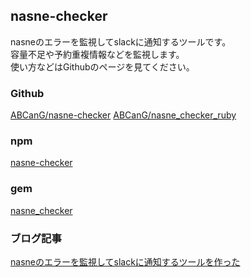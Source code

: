nasne-checker
----

nasneのエラーを監視してslackに通知するツールです。  
容量不足や予約重複情報などを監視します。  
使い方などはGithubのページを見てください。

### Github
[ABCanG/nasne-checker](https://github.com/ABCanG/nasne-checker)
[ABCanG/nasne_checker_ruby](https://github.com/ABCanG/nasne_checker_ruby)

### npm
[nasne-checker](https://www.npmjs.com/package/nasne-checker)

### gem
[nasne_checker](https://rubygems.org/gems/nasne_checker)

### ブログ記事
[nasneのエラーを監視してslackに通知するツールを作った](http://abcang.hatenablog.com/entry/2016/09/02/000137)
